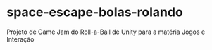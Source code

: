 # space-escape-bolas-rolando
Projeto de Game Jam do Roll-a-Ball de Unity para a matéria Jogos e Interação
